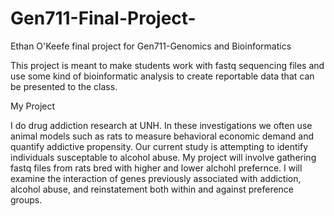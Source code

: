 # Gen711-Final-Project-
Ethan O'Keefe final project for Gen711-Genomics and Bioinformatics

This project is meant to make students work with fastq sequencing files and use some kind of bioinformatic analysis to create reportable data that can be presented to the class. 

My Project 

I do drug addiction research at UNH. In these investigations we often use animal models such as rats to measure behavioral economic demand and quantify addictive propensity. Our current study is attempting to identify individuals susceptable to alcohol abuse. My project will involve gathering fastq files from rats bred with higher and lower alchohl prefernce. I will examine the interaction of genes previously associated with addiction, alcohol abuse, and reinstatement both within and against preference groups. 
